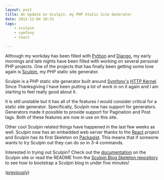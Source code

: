 ```yaml
---
layout: post
title: An Update on Sculpin, my PHP Static Site Generator
date: 2012-12-04 10:31
tags:
    - sculpin
    - symfony
    - react

---
```

Although my workday has been filled with [Python][1] and [Django][2],
my early mornings and late nights have been filled with working on
several personal PHP projects. One of the projects that has finally
been getting some love again is [Sculpin][3], my PHP static site
generator.

Sculpin is a PHP static site generator built around [Symfony's][8]
[HTTP Kernel][9]. Since Thanksgiving I have been putting a lot of
work in on it again and I am starting to feel really good about it.

It is still unstable but it has all of the features *I* would consider
critical for a static site generator. Specifically, Sculpin now has
support for generators. Generators made it possible to provide support
for Pagination and Post tags. Both of these features are now in use on
this site.

Other cool Sculpin related things have happened in the last few weeks as
well. Sculpin now has an embedded web server thanks to the [React][4]
project and Sculpin has its first Skeleton on [Packagist][5]. This means
that if someone wants to try Sculpin out they can do so in 3-4 commands.

Interested in trying out Sculpin? Check out the [documentation][6] on
the Sculpin site or read the README from the [Sculpin Blog Skeleton repository][7] to see how to bootstrap a Sculpin blog in under five minutes!

([previously][10])

[1]: http://www.python.org/
[2]: https://www.djangoproject.com/
[3]: http://sculpin.io/
[4]: http://reactphp.org/
[5]: http://packagist.org/
[6]: http://sculpin.io/documentation/
[7]: https://github.com/sculpin/sculpin-blog-skeleton
[8]: http://symfony.com/
[9]: https://github.com/symfony/symfony/tree/master/src/Symfony/Component/HttpKernel
[10]: {{site.url}}/blog/2012/02/19/something-new/
